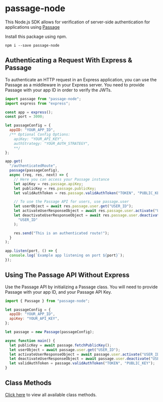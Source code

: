 # passage-node

This Node.js SDK allows for verification of server-side authentication for applications using [Passage](https://passage.id)

Install this package using npm.

```
npm i --save passage-node
```

## Authenticating a Request With Express & Passage

To authenticate an HTTP request in an Express application, you can use the Passage as a middleware in your Express server.
You need to provide Passage with your app ID in order to verify the JWTs.

```javascript
import passage from "passage-node";
import express from "express";

const app = express();
const port = 3000;

let passageConfig = {
  appID: "YOUR_APP_ID",
  /** Optional Config Options:
    apiKey: "YOUR_API_KEY",
    authStrategy: "YOUR_AUTH_STRATEGY",
    **/
};

app.get(
  "/authenticatedRoute",
  passage(passageConfig),
  async (req, res, next) => {
    // Here you can access your Passage instance
    let apiKey = res.passage.apiKey;
    let publicKey = res.passage.publicKey;
    let validAuthToken = res.passage.validAuthToken("TOKEN", "PUBLIC_KEY");

    // To use the Passage API for users, use passage.user
    let userObject = await res.passage.user.get("USER_ID");
    let activateUserResponseObject = await res.passage.user.activate("USER_ID");
    let deactivateUserResponseObject = await res.passage.user.deactivate(
      "USER_ID"
    );

    res.send("This is an authenticated route!");
  }
);

app.listen(port, () => {
  console.log(`Example app listening on port ${port}`);
});
```

## Using The Passage API Without Express

Use the Passage API by initializing a Passage class.
You will need to provide Passage with your app ID, and your Passage API Key.

```javascript
import { Passage } from "passage-node";

let passageConfig = {
  appID: "YOUR_APP_ID",
  apiKey: "YOUR_API_KEY",
};

let passage = new Passage(passageConfig);

async function main() {
  let publicKey = await passage.fetchPublicKey();
  let userObject = await passage.user.get("USER_ID");
  let activateUserResponseObject = await passage.user.activate("USER_ID");
  let deactivateUserResponseObject = await passage.user.deactivate("USER_ID");
  let validAuthToken = passage.validAuthToken("TOKEN", "PUBLIC_KEY");
}
```

## Class Methods

[Click here](https://github.com/passageidentity/passage-node/blob/main/src/classes/readme.MD) to view all available class methods.
